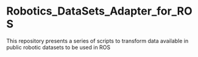# Robotics_DataSets_Adapter_for_ROS
This repository presents a series of scripts to transform data available in public robotic datasets to be used in ROS
